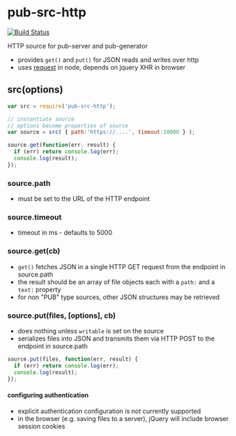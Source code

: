 # pub-src-http
[![Build Status](https://api.travis-ci.org/jldec/pub-src-http.svg?branch=master)](https://travis-ci.org/jldec/pub-src-http)

HTTP source for pub-server and pub-generator

* provides `get()` and `put()` for JSON reads and writes over http
* uses [request](https://github.com/mikeal/request) in node, depends on jquery XHR in browser

## src(options)

```javascript
var src = require('pub-src-http');

// instantiate source
// options become properties of source
var source = src( { path:'https://....', timeout:10000 } );

source.get(function(err, result) {
  if (err) return console.log(err);
  console.log(result);
});

```
### source.path
- must be set to the URL of the HTTP endpoint

### source.timeout
- timeout in ms - defaults to 5000

### source.get(cb)
- `get()` fetches JSON in a single HTTP GET request from the endpoint in source.path
- the result should be an array of file objects each with a `path:` and a `text:` property
- for non "PUB" type sources, other JSON structures may be retrieved

### source.put(files, [options], cb)
- does nothing unless `writable` is set on the source
- serializes files into JSON and transmits them via HTTP POST to the endpoint in source.path

```javascript
source.put(files, function(err, result) {
  if (err) return console.log(err);
  console.log(result);
});
```

#### configuring authentication
- explicit authentication configuration is not currently supported
- in the browser (e.g. saving files to a server), jQuery will include browser session cookies
